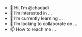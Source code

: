 - 👋 Hi, I’m @chadadi
- 👀 I’m interested in ...
- 🌱 I’m currently learning ...
- 💞️ I’m looking to collaborate on ...
- 📫 How to reach me ...

<!---
chadadi/chadadi is a ✨ special ✨ repository because its `README.md` (this file) appears on your GitHub profile.
You can click the Preview link to take a look at your changes.
--->
